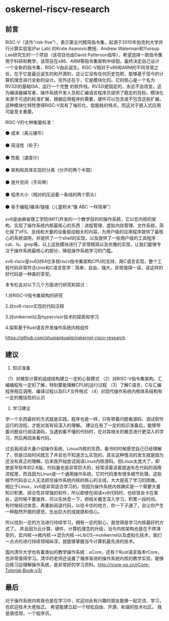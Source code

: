 # oskernel-riscv-research

## 前言

RISC-V（读作”risk-five“），表示第五代精简指令集，起源于2010年伯克利大学并行计算实验室(Par Lab) 的Krste Asanovic教授、Andrew Waterman和Yunsup Lee研究生的一个项目（该项目也由David Patterson指导），希望选择一款指令集用于科研和教学，该项目在x86、ARM等指令集架构中徘徊，最终决定自己设计一个全新的指令集，RISC-V由此诞生。RISC-V相对于x86和ARM的不同寻常之处，在于它是最近诞生的和开源的，这让它没有任何历史包袱，能够基于现今的计算机理念进行全新的设计。另外还在于，它是模块化的。它的核心是一个名为RV32I的基础ISA，运行一个完整
的软件栈。RV32I是固定的，永远不会改变。这为编译器编写者，操作系统开发人员和汇编语言程序员提供了稳定的目标。模块化来源于可选的标准扩展，根据应用程序的需要，硬件可以包含或不包含这些扩展。这种模块化特性使得RISC-V具有了袖珍化、低能耗的特点，而这对于嵌入式应用可能至关重要。

RISC-V的七种衡量标准：

⚫ 成本（美元硬币）

⚫ 简洁性（轮子）

⚫ 性能（速度计）

⚫ 架构和具体实现的分离（分开的两个半圆）

⚫ 提升空间（手风琴）

⚫ 程序大小（相对的压迫着一条线的两个箭头）

⚫ 易于编程/编译/链接（儿童积木“像 ABC 一样简单”）

xv6是由麻省理工学院(MIT)开发的一个教学目的的操作系统，它以宏内核的架构，实现了操作系统内核最核心的东西：进程管理、虚拟内存管理、文件系统，简化掉了VFS、总线和大量的设备驱动相关的内容，为用户级的应用程序提供了最核心的系统调用，并提供了一个shell的实现，以及提供了一些用户级的工具程序：cat、ls、grep等。以上这些模块进行了非常精简以及优雅的实现，让我们能够专注于操作系统最核心的部分，降低操作系统学习的门槛。

xv6-riscv是xv6对64位多核riscv指令集架构CPU的支持，用C语言实现，整个工程代码非常符合Unix和C语言哲学：简单、自由、强大，非常值得一读，读这样的好代码是一种美的享受。

本专栏会对以下几个方面进行研究和探讨：

1.对RISC-V指令集架构的研究

2.对xv6-riscv实现的代码注释

3.对unikernel以及hypervisor技术的探索和学习

4.探索基于Rust语言开发操作系统内核组件

https://github.com/shupiankuaile/oskernel-riscv-research

## 建议

1. 知识准备

（1）对微型计算机组成结构建立一定的心智模式
（2）对RISC-V指令集架构、汇编编程有一定的了解，特别要能理解CPU的运行过程
（3）了解C语言、C与汇编程序相互调用、编译过程以及ELF文件格式
（4）对现代操作系统内核体系结构有一定的概括性的认识

2. 学习建议

学一个东西最好的方式就是实践，程序也是一样，只有带着问题看源码、调试软件运行的流程，才能对其有较深入的理解。
建议在有了一定的知识准备后，能够带着问题自行阅读源码，当遇到看不懂的代码时，在对其相关的概念进行更深入的学习，然后再回来看代码。

过去我阅读大量介绍操作系统、Linux内核的东西，看书的时候感觉自己已经理解了，但是过段时间就忘了并且也不知道怎么实现的，其实这种情况的发生就是因为还没有真正的理解。后来我开始尝试阅读Linux内核源码，但Linux太庞大了，即使是早些年的2.6版，代码量也是非常巨大的，经常读着读着就迷失在代码的调用流程里，而且因为Linux是一个通用操作系统，它的代码里有很多细节处理，这些细节代码会让人无法抓住操作系统内核的核心的主线，大大提高了学习的困难。
相比于Linux，xv6是非常适合学习的，但因为操作系统内核确实是一个需要大量知识积累、综合性非常强的软件，所以即使在阅读xv6代码时，也经常会卡在某处，这时候不要放弃，可以先休息一下，把相关概念深入学习，积累一段时间。
有时候经过休息，再重新阅读代码，以往卡住的地方，你一下子通了，会让你产生一种豁然开朗的感觉，生出巨大的成就感和信心。

所以找到一定的方法进行持续学习，拥有一定的耐心，我觉得是学习内核最好的方式了。
并且因为云计算、硬件、计算机理念的升级，当今内核架构也是在不停演变的，宏内核-->微内核-->混合内核-->LibOS-->unikernel以及虚拟化技术，我们一点点的进行持续领域纵深，就能够掌握当今计算机最先进的技术。

国内清华大学也有着类似的教学操作系统：uCore，还有个Rust语言版本rCore，也非常值得学习。清华的老师还设置了循序渐进的操作系统内核的教学实验，能够边练习边理解操作系统，是非常好的学习资料。http://rcore-os.cn/rCore-Tutorial-Book-v3/

## 最后

对于操作系统内核我也是在学习中，欢迎对此有兴趣的朋友能够一起交流、学习，也欢迎技术大佬指正。
希望能建立起一个轻松自由、开源、和谐的技术社区。
我是唐佳旭，一个程序员。
